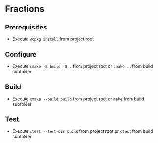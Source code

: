 # Fractions

## Prerequisites
- Execute `vcpkg install` from project root

## Configure
- Execute `cmake -B build -S .` from project root or `cmake ..` from build subfolder

## Build
- Execute `cmake --build build` from project root or `make` from build subfolder

## Test
- Execute `ctest --test-dir build` from project root or `ctest` from build subfolder
